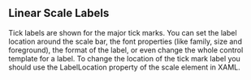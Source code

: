 ## Linear Scale Labels
Tick labels are shown for the major tick marks. You can set the label location around the scale bar, the font properties (like family, size and foreground), the format of the label, or even change the whole control template for a label. To change the location of the tick mark label you should use the LabelLocation property of the scale element in XAML.

[//]: <keywords: radhorizontallineargauge, horizontallinearscale, labellocation, rangelocation, labeluserangecolor>